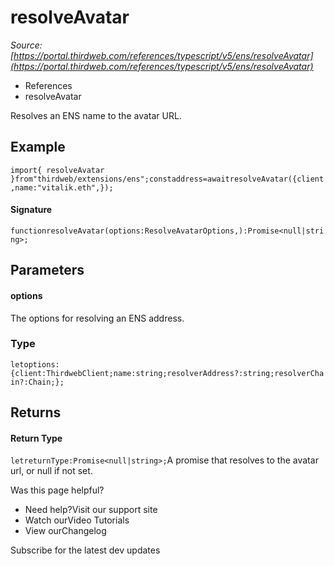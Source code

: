 # resolveAvatar

*Source: [https://portal.thirdweb.com/references/typescript/v5/ens/resolveAvatar](https://portal.thirdweb.com/references/typescript/v5/ens/resolveAvatar)*

* References
* resolveAvatar

Resolves an ENS name to the avatar URL.

## Example

`import{ resolveAvatar }from"thirdweb/extensions/ens";constaddress=awaitresolveAvatar({client,name:"vitalik.eth",});`
#### Signature

`functionresolveAvatar(options:ResolveAvatarOptions,):Promise<null|string>;`
## Parameters

#### options

The options for resolving an ENS address.

### Type

`letoptions:{client:ThirdwebClient;name:string;resolverAddress?:string;resolverChain?:Chain;};`
## Returns

#### Return Type

`letreturnType:Promise<null|string>;`A promise that resolves to the avatar url, or null if not set.

Was this page helpful?

* Need help?Visit our support site
* Watch ourVideo Tutorials
* View ourChangelog

Subscribe for the latest dev updates

